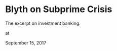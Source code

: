 # Blyth on Subprime Crisis




The excerpt on investment banking.







at

September 15, 2017















